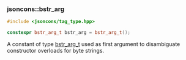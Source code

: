 ### jsoncons::bstr_arg

```c++
#include <jsoncons/tag_type.hpp>
```

```c++
constexpr bstr_arg_t bstr_arg = bstr_arg_t();
```

A constant of type [bstr_arg_t](bstr_arg_t.md) used as first argument to disambiguate constructor overloads for byte strings.

